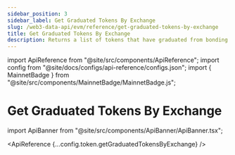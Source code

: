```yaml
---
sidebar_position: 3
sidebar_label: Get Graduated Tokens By Exchange
slug: /web3-data-api/evm/reference/get-graduated-tokens-by-exchange
title: Get Graduated Tokens By Exchange
description: Returns a list of tokens that have graduated from bonding curve to full trading on the specified exchange.
---
```


import ApiReference from "@site/src/components/ApiReference";
import config from "@site/docs/configs/api-reference/configs.json";
import { MainnetBadge } from "@site/src/components/MainnetBadge/MainnetBadge.js";

# Get Graduated Tokens By Exchange <MainnetBadge />

import ApiBanner from "@site/src/components/ApiBanner/ApiBanner.tsx";

<ApiReference {...config.token.getGraduatedTokensByExchange} />
